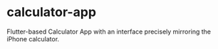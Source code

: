# calculator-app
Flutter-based Calculator App with an interface precisely mirroring the iPhone calculator.
